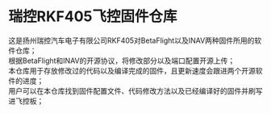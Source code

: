 # 瑞控RKF405飞控固件仓库
这是扬州瑞控汽车电子有限公司RKF405对BetaFlight以及INAV两种固件所用的软件仓库；  
根据BetaFlight和INAV的开源协议，将修改部分以及端口配置开源上传；  
本仓库用于存放修改过的代码以及编译完成的固件，且更新速度会跟进两个开源软件的进度；  
用户可以在本仓库找到固件配置文件、代码修改方法以及已经编译好的固件并刷写进飞控板；  
